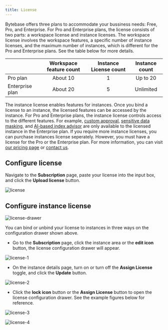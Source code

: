 ```yaml
---
title: License
---
```


Bytebase offers three plans to accommodate your bussiness needs: Free, Pro, and Enterprise. For Pro and Enterprise plans, the license consists of two parts: a workspace license and instance licenses. The workspace license involves the workspace features, a specific number of instance licenses, and the maximum number of instances, which is different for the Pro and Enterprise plans. See the table below for more details.

|          | Workspace feature count | Instance License count | Instance count |
|:---------| :---------------------: | :--------------------: | :------------: |
|Pro plan| About 10 | 1 | Up to 20 |
|Enterprise plan| About 20 | 5 | Unlimited |

The instance license enables features for instances. Once you bind a license to an instance, the licensed features can be accessed by the instance. For Pro and Enterprise plans, the instance license controls access to the different features. For example, [custom approval](/content/docs/administration/custom-approval/), [sensitive data masking](/content/docs/security/anonymize-data/), and [AI-based index advisor](/content/docs/slow-query/index-advisor/#index-advisor) are only available to the licensed instance in the Enterprise plan. If you require more instance licenses, you can purchase instances license seperately. However, you must have a license for the Pro or the Enterprise plan. For more information, you can visit [our pricing page](https://www.bytebase.com/pricing/) or [contact us](mailto:support@bytebase.com?subject=pricing-license).

## Configure license

Navigate to the **Subscription** page, paste your license into the input box, and click the **Upload license** button.

![license](/content/docs/administration/license/license.webp)

## Configure instance license

![license-drawer](/content/docs/administration/license/license-drawer.webp)

You can bind or unbind your license to instances in three ways on the configuration drawer shown above.

- Go to the **Subscription** page, click the instance area or the **edit icon** button, the license configuration drawer will appear.

![license-1](/content/docs/administration/license/license-1.webp)

- On the instance details page, turn on or turn off the **Assign License** toggle, and click the **Update** button.

![license-2](/content/docs/administration/license/license-2.webp)

- Click the **lock icon** button or the **Assign License** button to open the license configuration drawer. See the example figures below for reference.

![license-3](/content/docs/administration/license/license-3.webp)

![license-4](/content/docs/administration/license/license-4.webp)
